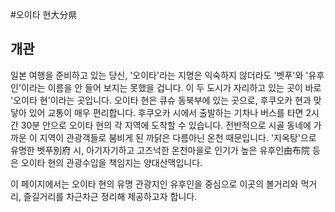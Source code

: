 #오이타 현大分県

## 개관

일본 여행을 준비하고 있는 당신, '오이타'라는 지명은 익숙하지 않더라도 '벳푸'와 '유후인'이라는 이름을 안 들어 보지는 못했을 겁니다. 이 두 도시가 자리하고 있는 곳이 바로 '오이타 현'이라는 곳입니다.
오이타 현은 큐슈 동북부에 있는 곳으로, 후쿠오카 현과 맞닿아 있어 교통이 매우 편리합니다. 후쿠오카 시에서 출발하는 기차나 버스를 타면 2시간 30분 안으로 오이타 현의 각 지역에 도착할 수 있습니다. 전반적으로 시골 동네에 가까운 이 지역이 관광객들로 붐비게 된 까닭은 다름아닌 온천 때문입니다. '지옥탕'으로 유명한 벳푸別府 시, 아기자기하고 고즈넉한 온천마을로 인기가 높은 유후인由布院 등은 오이타 현의 관광수입을 책임지는 양대산맥입니다.

이 페이지에서는 오이타 현의 유명 관광지인 유후인을 중심으로 이곳의 볼거리와 먹거리, 즐길거리를 차근차근 정리해 제공하고자 합니다.